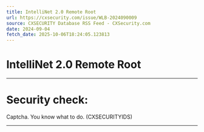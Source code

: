 ```yaml
---
title: IntelliNet 2.0 Remote Root
url: https://cxsecurity.com/issue/WLB-2024090009
source: CXSECURITY Database RSS Feed - CXSecurity.com
date: 2024-09-04
fetch_date: 2025-10-06T18:24:05.123813
---
```


# IntelliNet 2.0 Remote Root

---

# Security check:

Captcha. You know what to do. (CXSECURITYIDS)

---